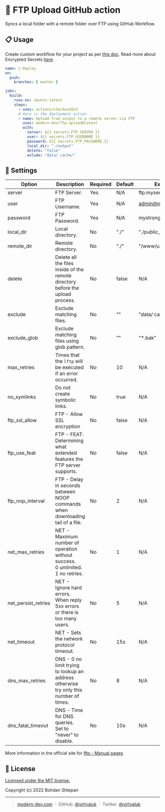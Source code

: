 🚀 FTP Upload GitHub action
===================================

Syncs a local folder with a remote folder over FTP using GitHub Workflow.

## :clipboard: Usage

Create custom workflow for your project as per [this doc][1].
Read more about Encrypted Secrets [here][2].


```yaml
name: 🚀 Deploy
on:
  push:
    branches: [ master ]

jobs:
  build:
    runs-on: ubuntu-latest
    steps:
      - uses: actions/checkout@v2
      # Here is the deployment action
      - name: Upload from output to a remote server via FTP
        uses: modern-dev/ftp-upload@latest
        with:
          server: ${{ secrets.FTP_SERVER }}
          user: ${{ secrets.FTP_USERNAME }}
          password: ${{ secrets.FTP_PASSWORD }}
          local_dir: "./output"
          delete: "false"
          exlude: "data/ cache/"
```

## :wrench: Settings


Option | Description | Required | Default | Example
---    | ---         | ---      | ---     | ---
server | FTP Server. | Yes | N/A | ftp.myserver.com
user | FTP Username. | Yes | N/A | admin@myserver.com
password | FTP Password. | Yes | N/A | mystrongpassword
local_dir | Local directory. | No | "./" | "./public_html"
remote_dir | Remote directory. | No | "./" | "/www/user/home"
delete | Delete all the files inside of the remote directory before the upload process. | No | false | N/A
exclude | Exclude matching files. | No | "" | "data/ cache/"
exclude_glob | Exclude matching files using glob pattern. | No | "" | "*.bak"
max_retries | Times that the `lftp` will be executed if an error occurred. | No | 10 | N/A
no_symlinks | Do not create symbolic links. | No | true | N/A
ftp_ssl_allow | FTP - Allow SSL encryption | No | false | N/A
ftp_use_feat | FTP - FEAT: Determining what extended features the FTP server supports. | No | false | N/A
ftp_nop_interval | FTP - Delay in seconds between NOOP commands when downloading tail of a file. | No | 2 | N/A
net_max_retries | NET - Maximum number of operation without success.<br> 0 unlimited.<br> 1 no retries. | No | 1 | N/A
net_persist_retries | NET - Ignore hard errors.<br> When reply 5xx errors or there is too many users. | No | 5 | N/A
net_timeout | NET - Sets the network protocol timeout. | No | 15s | N/A
dns_max_retries | DNS - 0 no limit trying to lookup an address otherwise try only this number of times. | No | 8 | N/A
dns_fatal_timeout | DNS - Time for DNS queries.<br> Set to "never" to disable. | No | 10s | N/A

More information in the official site for [lftp - Manual pages][3]

## :green_book: License

[Licensed under the MIT license.](https://github.com/modern-dev/ftp-upload/blob/master/LICENSE)

Copyright (c) 2022 Bohdan Shtepan

---

> [modern-dev.com](https://modern-dev.com) &nbsp;&middot;&nbsp;
> GitHub: [@virtyaluk](https://github.com/virtyaluk) &nbsp;&middot;&nbsp;
> Twitter: [@virtyaluk](https://twitter.com/virtyaluk)

[1]: https://docs.github.com/en/actions/learn-github-actions/understanding-github-actions
[2]: https://docs.github.com/en/actions/security-guides/encrypted-secrets
[3]: https://linux.die.net/man/1/lftp